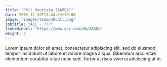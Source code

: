 ```yaml
---
title: "Phil Bautista (AA5EX)"
date: 2018-12-20T13:44:23+10:00
image: "images/team/n0call.png"
jobtitle: "AEC - ???"
linkedinurl: "https://www.qrz.com/db/AA5EX"
weight: 3
---
```


Lorem ipsum dolor sit amet, consectetur adipiscing elit, sed do eiusmod tempor incididunt ut labore et dolore magna aliqua. Bibendum arcu vitae elementum curabitur vitae nunc sed. Tortor at risus viverra adipiscing at in.